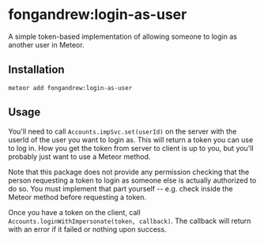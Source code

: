 fongandrew:login-as-user
========================
A simple token-based implementation of allowing someone to login as another 
user in Meteor.

Installation
------------
`meteor add fongandrew:login-as-user`

Usage
-----
You'll need to call `Accounts.impSvc.set(userId)` on the server with the 
userId of the user you want to login as. This will return a token you can
use to log in. How you get the token from server to client is up to you, but
you'll probably just want to use a Meteor method.

Note that this package does not provide any permission checking that the person
requesting a token to login as someone else is actually authorized to do so.
You must implement that part yourself -- e.g. check inside the Meteor method
before requesting a token.

Once you have a token on the client, call 
`Accounts.loginWithImpersonate(token, callback)`. The callback will return 
with an error if it failed or nothing upon success.
